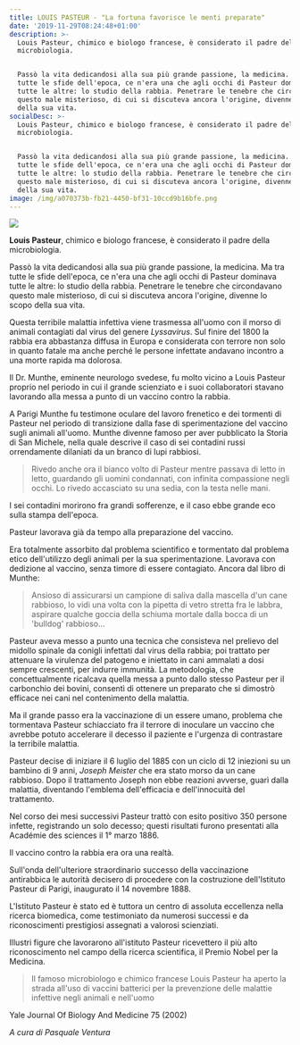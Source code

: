 ```yaml
---
title: LOUIS PASTEUR - "La fortuna favorisce le menti preparate"
date: '2019-11-29T08:24:48+01:00'
description: >-
  Louis Pasteur, chimico e biologo francese, è considerato il padre della
  microbiologia.


  Passò la vita dedicandosi alla sua più grande passione, la medicina. Ma tra
  tutte le sfide dell'epoca, ce n'era una che agli occhi di Pasteur dominava
  tutte le altre: lo studio della rabbia. Penetrare le tenebre che circondavano
  questo male misterioso, di cui si discuteva ancora l'origine, divenne lo scopo
  della sua vita.
socialDesc: >-
  Louis Pasteur, chimico e biologo francese, è considerato il padre della
  microbiologia.


  Passò la vita dedicandosi alla sua più grande passione, la medicina. Ma tra
  tutte le sfide dell'epoca, ce n'era una che agli occhi di Pasteur dominava
  tutte le altre: lo studio della rabbia. Penetrare le tenebre che circondavano
  questo male misterioso, di cui si discuteva ancora l'origine, divenne lo scopo
  della sua vita.
image: /img/a070373b-fb21-4450-bf31-10ccd9b16bfe.png
---
```

![](/img/a070373b-fb21-4450-bf31-10ccd9b16bfe.png)

**Louis Pasteur**, chimico e biologo francese, è considerato il padre della microbiologia. 

Passò la vita dedicandosi alla sua più grande passione, la medicina. Ma tra tutte le sfide dell'epoca, ce n'era una che agli occhi di Pasteur dominava tutte le altre: lo studio della rabbia. Penetrare le tenebre che circondavano questo male misterioso, di cui si discuteva ancora l'origine, divenne lo scopo della sua vita.

Questa terribile malattia infettiva viene trasmessa all'uomo con il morso di animali contagiati dal virus del genere _Lyssavirus_. Sul finire del 1800 la rabbia era abbastanza diffusa in Europa e considerata con terrore non solo in quanto fatale ma anche perché le persone infettate andavano incontro a una morte rapida ma dolorosa.

Il Dr. Munthe, eminente neurologo svedese, fu molto vicino a Louis Pasteur proprio nel periodo in cui il grande scienziato e i suoi collaboratori stavano lavorando alla messa a punto di un vaccino contro la rabbia.

A Parigi Munthe fu testimone oculare del lavoro frenetico e dei tormenti di Pasteur nel periodo di transizione dalla fase di sperimentazione del vaccino sugli animali all'uomo. Munthe divenne famoso per aver pubblicato la Storia di San Michele, nella quale descrive il caso di sei contadini russi orrendamente dilaniati da un branco di lupi rabbiosi.

> Rivedo anche ora il bianco volto di Pasteur mentre passava di letto in letto, guardando gli uomini condannati, con infinita compassione negli occhi. Lo rivedo accasciato su una sedia, con la testa nelle mani.

I sei contadini morirono fra grandi sofferenze, e il caso ebbe grande eco sulla stampa dell'epoca.

Pasteur lavorava già da tempo alla preparazione del vaccino.

Era totalmente assorbito dal problema scientifico e tormentato dal problema etico dell'utilizzo degli animali per la sua sperimentazione. Lavorava con dedizione al vaccino, senza timore di essere contagiato. Ancora dal libro di Munthe:

> Ansioso di assicurarsi un campione di saliva  dalla mascella d'un cane rabbioso, lo vidi una volta con la pipetta di vetro stretta fra le labbra, aspirare qualche goccia della schiuma mortale dalla bocca di un 'bulldog' rabbioso...

Pasteur aveva messo a punto una tecnica che consisteva nel prelievo del midollo spinale da conigli infettati dal virus della rabbia; poi trattato per attenuare la virulenza del patogeno e iniettato in cani ammalati a dosi sempre crescenti, per indurre immunità. La metodologia, che concettualmente ricalcava quella messa a punto dallo stesso Pasteur per il carbonchio dei bovini, consentì di ottenere un preparato che si dimostrò efficace nei cani nel contenimento della malattia.

Ma il grande passo era la vaccinazione di un essere umano, problema che tormentava Pasteur schiacciato fra il terrore di inoculare un vaccino che avrebbe potuto accelerare il decesso il paziente e l'urgenza di contrastare la terribile malattia.

Pasteur decise di iniziare il 6 luglio del 1885 con un ciclo di 12 iniezioni su un bambino di 9 anni, _Joseph Meister_ che era stato morso da un cane rabbioso. Dopo il trattamento Joseph non ebbe reazioni avverse, guarì dalla malattia, diventando l'emblema dell'efficacia e dell'innocuità del trattamento.

Nel corso dei mesi successivi Pasteur trattò con esito positivo 350 persone infette, registrando un solo decesso; questi risultati furono presentati alla Académie des sciences il 1° marzo 1886. 

Il vaccino contro la rabbia era ora una realtà.

Sull'onda dell'ulteriore straordinario successo della vaccinazione antirabbica le autorità decisero di procedere con la costruzione dell'Istituto Pasteur di Parigi, inaugurato il 14 novembre 1888.

L'Istituto Pasteur è stato ed è tuttora un centro di assoluta eccellenza nella ricerca biomedica, come testimoniato da numerosi successi e da riconoscimenti prestigiosi assegnati a valorosi scienziati.

Illustri figure che lavorarono all'istituto Pasteur ricevettero il più alto riconoscimento nel campo della ricerca scientifica, il Premio Nobel per la Medicina.

> Il famoso microbiologo e chimico francese Louis Pasteur ha aperto la strada all'uso di vaccini batterici per la prevenzione delle malattie infettive negli animali e nell'uomo

Yale Journal Of Biology And Medicine 75 (2002)

_A cura di Pasquale Ventura_
